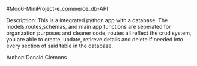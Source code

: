 #Mod6-MiniProject-e_commerce_db-API

Description: This is a integrated python app with a database. The models,routes,schemas, and main app functions are seperated for organzation purposes and cleaner code, routes all reflect the crud system, you are able to create, update, retireve details and delete if needed into every section of said table in the database.

Author: Donald Clemons
